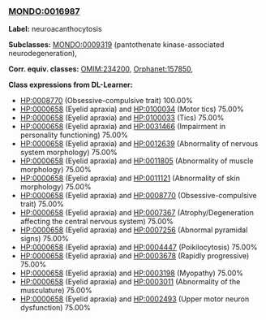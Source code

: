 
### [MONDO:0016987](http://purl.obolibrary.org/obo/MONDO_0016987)
**Label:** neuroacanthocytosis

**Subclasses:** [MONDO:0009319](http://purl.obolibrary.org/obo/MONDO_0009319) (pantothenate kinase-associated neurodegeneration), 

**Corr. equiv. classes:** [OMIM:234200](http://purl.obolibrary.org/obo/OMIM_234200), [Orphanet:157850](http://www.orpha.net/ORDO/Orphanet_157850), 

**Class expressions from DL-Learner:**

- [HP:0008770](http://purl.obolibrary.org/obo/HP_0008770) (Obsessive-compulsive trait) 100.00%
- [HP:0000658](http://purl.obolibrary.org/obo/HP_0000658) (Eyelid apraxia) and [HP:0100034](http://purl.obolibrary.org/obo/HP_0100034) (Motor tics) 75.00%
- [HP:0000658](http://purl.obolibrary.org/obo/HP_0000658) (Eyelid apraxia) and [HP:0100033](http://purl.obolibrary.org/obo/HP_0100033) (Tics) 75.00%
- [HP:0000658](http://purl.obolibrary.org/obo/HP_0000658) (Eyelid apraxia) and [HP:0031466](http://purl.obolibrary.org/obo/HP_0031466) (Impairment in personality functioning) 75.00%
- [HP:0000658](http://purl.obolibrary.org/obo/HP_0000658) (Eyelid apraxia) and [HP:0012639](http://purl.obolibrary.org/obo/HP_0012639) (Abnormality of nervous system morphology) 75.00%
- [HP:0000658](http://purl.obolibrary.org/obo/HP_0000658) (Eyelid apraxia) and [HP:0011805](http://purl.obolibrary.org/obo/HP_0011805) (Abnormality of muscle morphology) 75.00%
- [HP:0000658](http://purl.obolibrary.org/obo/HP_0000658) (Eyelid apraxia) and [HP:0011121](http://purl.obolibrary.org/obo/HP_0011121) (Abnormality of skin morphology) 75.00%
- [HP:0000658](http://purl.obolibrary.org/obo/HP_0000658) (Eyelid apraxia) and [HP:0008770](http://purl.obolibrary.org/obo/HP_0008770) (Obsessive-compulsive trait) 75.00%
- [HP:0000658](http://purl.obolibrary.org/obo/HP_0000658) (Eyelid apraxia) and [HP:0007367](http://purl.obolibrary.org/obo/HP_0007367) (Atrophy/Degeneration affecting the central nervous system) 75.00%
- [HP:0000658](http://purl.obolibrary.org/obo/HP_0000658) (Eyelid apraxia) and [HP:0007256](http://purl.obolibrary.org/obo/HP_0007256) (Abnormal pyramidal signs) 75.00%
- [HP:0000658](http://purl.obolibrary.org/obo/HP_0000658) (Eyelid apraxia) and [HP:0004447](http://purl.obolibrary.org/obo/HP_0004447) (Poikilocytosis) 75.00%
- [HP:0000658](http://purl.obolibrary.org/obo/HP_0000658) (Eyelid apraxia) and [HP:0003678](http://purl.obolibrary.org/obo/HP_0003678) (Rapidly progressive) 75.00%
- [HP:0000658](http://purl.obolibrary.org/obo/HP_0000658) (Eyelid apraxia) and [HP:0003198](http://purl.obolibrary.org/obo/HP_0003198) (Myopathy) 75.00%
- [HP:0000658](http://purl.obolibrary.org/obo/HP_0000658) (Eyelid apraxia) and [HP:0003011](http://purl.obolibrary.org/obo/HP_0003011) (Abnormality of the musculature) 75.00%
- [HP:0000658](http://purl.obolibrary.org/obo/HP_0000658) (Eyelid apraxia) and [HP:0002493](http://purl.obolibrary.org/obo/HP_0002493) (Upper motor neuron dysfunction) 75.00%


